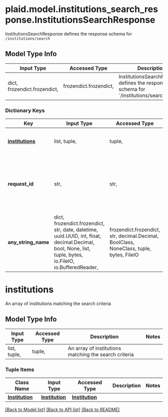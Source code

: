 # plaid.model.institutions_search_response.InstitutionsSearchResponse

InstitutionsSearchResponse defines the response schema for `/institutions/search`

## Model Type Info
Input Type | Accessed Type | Description | Notes
------------ | ------------- | ------------- | -------------
dict, frozendict.frozendict,  | frozendict.frozendict,  | InstitutionsSearchResponse defines the response schema for &#x60;/institutions/search&#x60; | 

### Dictionary Keys
Key | Input Type | Accessed Type | Description | Notes
------------ | ------------- | ------------- | ------------- | -------------
**[institutions](#institutions)** | list, tuple,  | tuple,  | An array of institutions matching the search criteria | 
**request_id** | str,  | str,  | A unique identifier for the request, which can be used for troubleshooting. This identifier, like all Plaid identifiers, is case sensitive. | 
**any_string_name** | dict, frozendict.frozendict, str, date, datetime, uuid.UUID, int, float, decimal.Decimal, bool, None, list, tuple, bytes, io.FileIO, io.BufferedReader,  | frozendict.frozendict, str, decimal.Decimal, BoolClass, NoneClass, tuple, bytes, FileIO | any string name can be used but the value must be the correct type | [optional]

# institutions

An array of institutions matching the search criteria

## Model Type Info
Input Type | Accessed Type | Description | Notes
------------ | ------------- | ------------- | -------------
list, tuple,  | tuple,  | An array of institutions matching the search criteria | 

### Tuple Items
Class Name | Input Type | Accessed Type | Description | Notes
------------- | ------------- | ------------- | ------------- | -------------
[**Institution**](Institution.md) | [**Institution**](Institution.md) | [**Institution**](Institution.md) |  | 

[[Back to Model list]](../../README.md#documentation-for-models) [[Back to API list]](../../README.md#documentation-for-api-endpoints) [[Back to README]](../../README.md)

